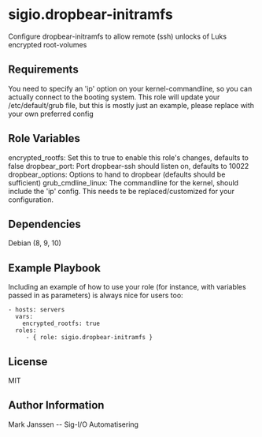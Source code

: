 sigio.dropbear-initramfs
========================

Configure dropbear-initramfs to allow remote (ssh) unlocks of Luks encrypted root-volumes

Requirements
------------

You need to specify an 'ip' option on your kernel-commandline, so you can actually connect
to the booting system. This role will update your /etc/default/grub file, but this is
mostly just an example, please replace with your own preferred config


Role Variables
--------------

encrypted_rootfs: Set this to true to enable this role's changes, defaults to false
dropbear_port:  Port dropbear-ssh should listen on, defaults to 10022
dropbear_options: Options to hand to dropbear (defaults should be sufficient)
grub_cmdline_linux: The commandline for the kernel, should include the 'ip' config. This
needs te be replaced/customized for your configuration.

Dependencies
------------

Debian (8, 9, 10)

Example Playbook
----------------

Including an example of how to use your role (for instance, with variables passed in as parameters) is always nice for users too:

    - hosts: servers
      vars:
        encrypted_rootfs: true
      roles:
         - { role: sigio.dropbear-initramfs }

License
-------

MIT

Author Information
------------------

Mark Janssen -- Sig-I/O Automatisering

